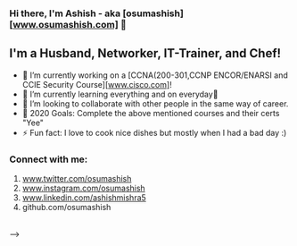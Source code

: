 ### Hi there, I'm Ashish - aka [osumashish][www.osumashish.com] 👋

## I'm a Husband, Networker, IT-Trainer, and Chef!
- 🔭 I’m currently working on a [CCNA(200-301,CCNP ENCOR/ENARSI and CCIE Security Course][www.cisco.com]!
- 🌱 I’m currently learning everything and on everyday🤣
- 👯 I’m looking to collaborate with other people in the same way of career.
- 🥅 2020 Goals: Complete the above mentioned courses and their certs "Yee"
- ⚡ Fun fact: I love to cook nice dishes but mostly when I had a bad day :)

### Connect with me:
1. www.twitter.com/osumashish
2. www.instagram.com/osumashish
3. www.linkedin.com/ashishmishra5
4. github.com/osumashish
<br />
-->
